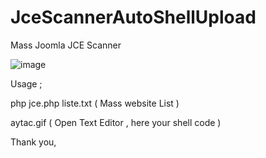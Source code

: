 # JceScannerAutoShellUpload
Mass Joomla JCE Scanner


![image](https://user-images.githubusercontent.com/80779474/158018035-b0c5210d-f58c-481f-a3b1-671af198519f.png)

Usage ; 

php jce.php liste.txt ( Mass website List )

aytac.gif ( Open Text Editor , here your shell code )




Thank you,
